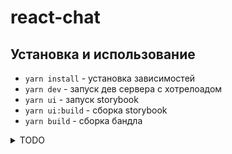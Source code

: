 # react-chat

## Установка и использование

- `yarn install` - установка зависимостей
- `yarn dev` - запуск дев сервера с хотрелоадом
- `yarn ui` - запуск storybook
- `yarn ui:build` - сборка storybook
- `yarn build` - сборка бандла

<details>
<summary>TODO</summary>

## Atoms

- ### Input
- ### Button

## Moleculs

- ### Messages

  -- Voice

- ### Dialogs

## Template

### Страница авторизации

### Страница регистрации

### Страница чата

</details>
